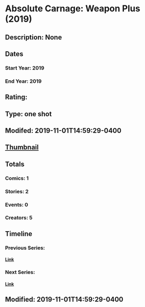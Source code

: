 # Absolute Carnage: Weapon Plus (2019)
## Description: None
## Dates
### Start Year: 2019
### End Year: 2019
## Rating: 
## Type: one shot
## Modifed: 2019-11-01T14:59:29-0400
## [Thumbnail](http://i.annihil.us/u/prod/marvel/i/mg/b/40/image_not_available.jpg)
## Totals
### Comics: 1
### Stories: 2
### Events: 0
### Creators: 5
## Timeline
### Previous Series: 
#### [Link]()
### Next Series: 
#### [Link]()
## Modified: 2019-11-01T14:59:29-0400